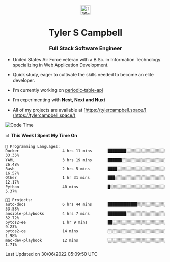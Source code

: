 <p align="center">
<a href="https://www.linkedin.com/in/t36campbell" target="blank"><img align="center" src="https://ik.imagekit.io/t36campbell/Portfolio/linkedin.png.original_m8bbGgPh6.png" alt="t36campbell" height="30" width="30" /></a>
</p>
<h1 align="center">Tyler S Campbell</h1>
<h3 align="center">Full Stack Software Engineer</h3>

* United States Air Force veteran with a B.Sc. in Information Technology specializing in Web Application Development. 

* Quick study, eager to cultivate the skills needed to become an elite developer.

* I’m currently working on [periodic-table-api](https://github.com/t36campbell/periodic-table-api)

* I’m experimenting with **Nest, Next and Nuxt**

* All of my projects are available at [https://tylercampbell.space/](https://tylercampbell.space/)

<!--START_SECTION:waka-->
![Code Time](http://img.shields.io/badge/Code%20Time-1%2C680%20hrs%2029%20mins-blue)

📊 **This Week I Spent My Time On** 

```text
💬 Programming Languages: 
Docker                   4 hrs 11 mins       ████████░░░░░░░░░░░░░░░░░   33.35% 
YAML                     3 hrs 19 mins       ██████░░░░░░░░░░░░░░░░░░░   26.48% 
Bash                     2 hrs 5 mins        ████░░░░░░░░░░░░░░░░░░░░░   16.57% 
Other                    1 hr 31 mins        ███░░░░░░░░░░░░░░░░░░░░░░   12.17% 
Python                   40 mins             █░░░░░░░░░░░░░░░░░░░░░░░░   5.37%

🐱‍💻 Projects: 
auto-docs                6 hrs 44 mins       █████████████░░░░░░░░░░░░   53.58% 
ansible-playbooks        4 hrs 7 mins        ████████░░░░░░░░░░░░░░░░░   32.72% 
pytos2-ee                1 hr 9 mins         ██░░░░░░░░░░░░░░░░░░░░░░░   9.23% 
pytos2-ce                14 mins             ░░░░░░░░░░░░░░░░░░░░░░░░░   1.98% 
mac-dev-playbook         12 mins             ░░░░░░░░░░░░░░░░░░░░░░░░░   1.71%

```


 Last Updated on 30/06/2022 05:09:50 UTC
<!--END_SECTION:waka-->
